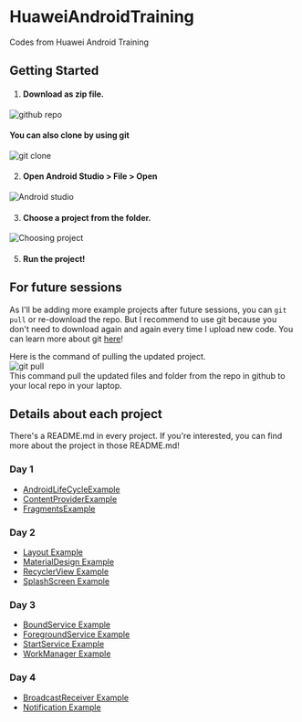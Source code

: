 # HuaweiAndroidTraining
Codes from Huawei Android Training

## Getting Started

1. #### Download as zip file.
![github repo](https://user-images.githubusercontent.com/40730345/103393781-00a34180-4b53-11eb-947e-87e252d5d95a.png)

 #### You can also clone by using git
![git clone](https://user-images.githubusercontent.com/40730345/103451177-19e0f500-4cef-11eb-8755-aadc5f0a051f.png)


2. #### Open Android Studio > File > Open  <br/>
![Android studio](https://user-images.githubusercontent.com/40730345/103393760-dfdaec00-4b52-11eb-9835-a1e112acb236.png)

3. #### Choose a project from the folder. <br/>
![Choosing project](https://user-images.githubusercontent.com/40730345/103393754-d18cd000-4b52-11eb-912e-01ba215c2ff6.png)

5. #### Run the project!

## For future sessions

As I'll be adding more example projects after future sessions, you can ```git pull``` or re-download the repo.
But I recommend to use git because you don't need to download again and again every time I upload new code.
You can learn more about git [here](https://product.hubspot.com/blog/git-and-github-tutorial-for-beginners)!

Here is the command of pulling the updated project. <br/>
![git pull](https://user-images.githubusercontent.com/40730345/103451278-5eb95b80-4cf0-11eb-8038-2358f0293d5d.png)
<br>
This command pull the updated files and folder from the repo in github to your local repo in your laptop.


## Details about each project
There's a README.md in every project. If you're interested, you can find more about the project in those README.md! 

### Day 1
- [AndroidLifeCycleExample](https://github.com/HeinKhantZaw/HuaweiAndroidTraining/tree/main/Day1/AndroidLifeCycle)
- [ContentProviderExample](https://github.com/HeinKhantZaw/HuaweiAndroidTraining/tree/main/Day1/ContentProviderExample)
- [FragmentsExample](https://github.com/HeinKhantZaw/HuaweiAndroidTraining/tree/main/Day1/FragmentsExample)

### Day 2
- [Layout Example](https://github.com/HeinKhantZaw/HuaweiAndroidTraining/tree/main/Day2/LayoutExamples)
- [MaterialDesign Example](https://github.com/HeinKhantZaw/HuaweiAndroidTraining/tree/main/Day2/MaterialDesignExample)
- [RecyclerView Example](https://github.com/HeinKhantZaw/HuaweiAndroidTraining/tree/main/Day2/RecyclerViewExample)
- [SplashScreen Example](https://github.com/HeinKhantZaw/HuaweiAndroidTraining/tree/main/Day2/SplashScreenExample)

### Day 3
- [BoundService Example](https://github.com/HeinKhantZaw/HuaweiAndroidTraining/tree/main/Day3/boundServiceExample)
- [ForegroundService Example](https://github.com/HeinKhantZaw/HuaweiAndroidTraining/tree/main/Day3/foregroundServiceExample)
- [StartService Example](https://github.com/HeinKhantZaw/HuaweiAndroidTraining/tree/main/Day3/startServiceExample)
- [WorkManager Example](https://github.com/HeinKhantZaw/HuaweiAndroidTraining/tree/main/Day3/workManagerExample)

### Day 4
- [BroadcastReceiver Example](https://github.com/HeinKhantZaw/HuaweiAndroidTraining/tree/main/Day4/broadcastReceiverExample)
- [Notification Example](https://github.com/HeinKhantZaw/HuaweiAndroidTraining/tree/main/Day4/notificationExample)
